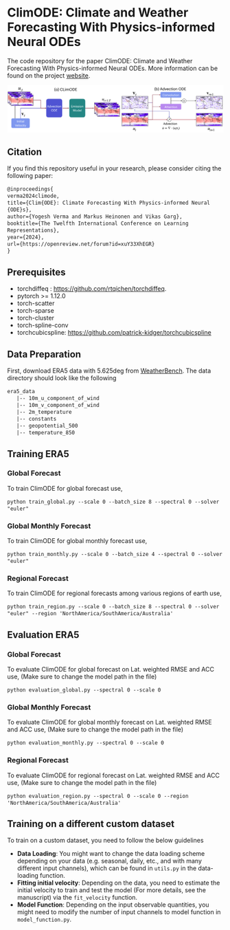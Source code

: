 # ClimODE: Climate and Weather Forecasting With Physics-informed Neural ODEs
The code repository for the paper ClimODE: Climate and Weather Forecasting With Physics-informed Neural ODEs. More information can be found on the project [website](https://yogeshverma1998.github.io/ClimODE/). 
<p align="center">
  <img src="https://github.com/Aalto-QuML/ClimODE/blob/main/workflow_final_climate_v6.png" />
</p>

## Citation
If you find this repository useful in your research, please consider citing the following paper:
 ```
@inproceedings{
verma2024climode,
title={Clim{ODE}: Climate Forecasting With Physics-informed Neural {ODE}s},
author={Yogesh Verma and Markus Heinonen and Vikas Garg},
booktitle={The Twelfth International Conference on Learning Representations},
year={2024},
url={https://openreview.net/forum?id=xuY33XhEGR}
}

```

## Prerequisites

- torchdiffeq : https://github.com/rtqichen/torchdiffeq.
- pytorch >= 1.12.0
- torch-scatter 
- torch-sparse 
- torch-cluster 
- torch-spline-conv 
- torchcubicspline: https://github.com/patrick-kidger/torchcubicspline

## Data Preparation

First, download ERA5 data with 5.625deg from [WeatherBench](https://dataserv.ub.tum.de/index.php/s/m1524895). The data directory should look like the following
```
era5_data
   |-- 10m_u_component_of_wind
   |-- 10m_v_component_of_wind
   |-- 2m_temperature
   |-- constants
   |-- geopotential_500
   |-- temperature_850
```

## Training ERA5

### Global Forecast

To train ClimODE for global forecast use,

```
python train_global.py --scale 0 --batch_size 8 --spectral 0 --solver "euler" 
```

### Global Monthly Forecast

To train ClimODE for global monthly forecast use,

```
python train_monthly.py --scale 0 --batch_size 4 --spectral 0 --solver "euler" 
```


### Regional Forecast

To train ClimODE for regional forecasts among various regions of earth use,
```
python train_region.py --scale 0 --batch_size 8 --spectral 0 --solver "euler" --region 'NorthAmerica/SouthAmerica/Australia'
```

## Evaluation ERA5

### Global Forecast

To evaluate ClimODE for global forecast on Lat. weighted RMSE and ACC use, (Make sure to change the model path in the file)

```
python evaluation_global.py --spectral 0 --scale 0 
```

### Global Monthly Forecast

To evaluate ClimODE for global monthly forecast on Lat. weighted RMSE and ACC use, (Make sure to change the model path in the file)

```
python evaluation_monthly.py --spectral 0 --scale 0 
```

### Regional Forecast

To evaluate ClimODE for regional forecast on Lat. weighted RMSE and ACC use, (Make sure to change the model path in the file)

```
python evaluation_region.py --spectral 0 --scale 0 --region 'NorthAmerica/SouthAmerica/Australia'
```

## Training on a different custom dataset

To train on a custom dataset, you need to follow the below guidelines

- **Data Loading**: You might want to change the data loading scheme depending on your data (e.g. seasonal, daily, etc., and with many different input channels), which can be found in ```utils.py``` in the data-loading function.
- **Fitting initial velocity**: Depending on the data, you need to estimate the initial velocity to train and test the model (For more details, see the manuscript) via the ```fit_velocity``` function. 
- **Model Function**: Depending on the input observable quantities, you might need to modify the number of input channels to model function in ```model_function.py```. 




